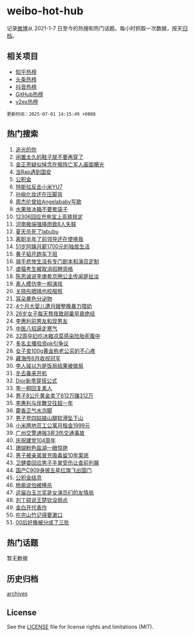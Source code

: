 # weibo-hot-hub

记录[微博](https://www.weibo.com)从 2021-1-7 日至今的热搜和热门话题。每小时抓取一次数据，按天[归档](archives)。

## 相关项目

- [知乎热榜](https://github.com/lonnyzhang423/zhihu-hot-hub)
- [头条热榜](https://github.com/lonnyzhang423/toutiao-hot-hub)
- [抖音热榜](https://github.com/lonnyzhang423/douyin-hot-hub)
- [GitHub热榜](https://github.com/lonnyzhang423/github-hot-hub)
- [v2ex热榜](https://github.com/lonnyzhang423/v2ex-hot-hub)


`更新时间：2025-07-01 14:15:49 +0800`

## 热门搜索

1. [追光的你](https://m.weibo.cn/search?containerid=100103type%3D1%26t%3D10%26q%3D%23%E8%BF%BD%E5%85%89%E7%9A%84%E4%BD%A0%23&stream_entry_id=51&isnewpage=1&extparam=seat%3D1%26filter_type%3Drealtimehot%26stream_entry_id%3D51%26c_type%3D51%26dgr%3D0%26q%3D%2523%25E8%25BF%25BD%25E5%2585%2589%25E7%259A%2584%25E4%25BD%25A0%2523%26cate%3D10103%26pos%3D0%26display_time%3D1751350547%26pre_seqid%3D175135054779403589633107)
1. [闲置太久的鞋子就不要再穿了](https://m.weibo.cn/search?containerid=100103type%3D1%26t%3D10%26q%3D%E9%97%B2%E7%BD%AE%E5%A4%AA%E4%B9%85%E7%9A%84%E9%9E%8B%E5%AD%90%E5%B0%B1%E4%B8%8D%E8%A6%81%E5%86%8D%E7%A9%BF%E4%BA%86&stream_entry_id=31&isnewpage=1&extparam=seat%3D1%26realpos%3D1%26stream_entry_id%3D31%26lcate%3D5001%26pos%3D0%26filter_type%3Drealtimehot%26q%3D%25E9%2597%25B2%25E7%25BD%25AE%25E5%25A4%25AA%25E4%25B9%2585%25E7%259A%2584%25E9%259E%258B%25E5%25AD%2590%25E5%25B0%25B1%25E4%25B8%258D%25E8%25A6%2581%25E5%2586%258D%25E7%25A9%25BF%25E4%25BA%2586%26c_type%3D31%26dgr%3D0%26band_rank%3D1%26cate%3D5001%26flag%3D1%26display_time%3D1751350547%26pre_seqid%3D175135054779403589633107)
1. [金正恩疑似悼念在俄阵亡军人画面曝光](https://m.weibo.cn/search?containerid=100103type%3D1%26t%3D10%26q%3D%23%E9%87%91%E6%AD%A3%E6%81%A9%E7%96%91%E4%BC%BC%E6%82%BC%E5%BF%B5%E5%9C%A8%E4%BF%84%E9%98%B5%E4%BA%A1%E5%86%9B%E4%BA%BA%E7%94%BB%E9%9D%A2%E6%9B%9D%E5%85%89%23&stream_entry_id=31&isnewpage=1&extparam=seat%3D1%26realpos%3D2%26stream_entry_id%3D31%26lcate%3D5001%26pos%3D1%26filter_type%3Drealtimehot%26q%3D%2523%25E9%2587%2591%25E6%25AD%25A3%25E6%2581%25A9%25E7%2596%2591%25E4%25BC%25BC%25E6%2582%25BC%25E5%25BF%25B5%25E5%259C%25A8%25E4%25BF%2584%25E9%2598%25B5%25E4%25BA%25A1%25E5%2586%259B%25E4%25BA%25BA%25E7%2594%25BB%25E9%259D%25A2%25E6%259B%259D%25E5%2585%2589%2523%26c_type%3D31%26dgr%3D0%26band_rank%3D2%26cate%3D5001%26flag%3D1%26display_time%3D1751350547%26pre_seqid%3D175135054779403589633107)
1. [当Rap遇到国安](https://m.weibo.cn/search?containerid=100103type%3D1%26t%3D10%26q%3D%23%E5%BD%93Rap%E9%81%87%E5%88%B0%E5%9B%BD%E5%AE%89%23&stream_entry_id=31&isnewpage=1&extparam=seat%3D1%26realpos%3D3%26stream_entry_id%3D31%26lcate%3D5001%26pos%3D2%26filter_type%3Drealtimehot%26q%3D%2523%25E5%25BD%2593Rap%25E9%2581%2587%25E5%2588%25B0%25E5%259B%25BD%25E5%25AE%2589%2523%26c_type%3D31%26dgr%3D0%26band_rank%3D3%26cate%3D5001%26flag%3D1%26display_time%3D1751350547%26pre_seqid%3D175135054779403589633107)
1. [公积金](https://m.weibo.cn/search?containerid=100103type%3D1%26t%3D10%26q%3D%E5%85%AC%E7%A7%AF%E9%87%91&stream_entry_id=31&isnewpage=1&extparam=seat%3D1%26realpos%3D4%26stream_entry_id%3D31%26lcate%3D5001%26pos%3D3%26filter_type%3Drealtimehot%26q%3D%25E5%2585%25AC%25E7%25A7%25AF%25E9%2587%2591%26c_type%3D31%26dgr%3D0%26band_rank%3D4%26cate%3D5001%26flag%3D2%26display_time%3D1751350547%26pre_seqid%3D175135054779403589633107)
1. [特斯拉反击小米YU7](https://m.weibo.cn/search?containerid=100103type%3D1%26t%3D10%26q%3D%23%E7%89%B9%E6%96%AF%E6%8B%89%E5%8F%8D%E5%87%BB%E5%B0%8F%E7%B1%B3YU7%23&stream_entry_id=31&isnewpage=1&extparam=seat%3D1%26realpos%3D5%26stream_entry_id%3D31%26lcate%3D5001%26pos%3D4%26filter_type%3Drealtimehot%26q%3D%2523%25E7%2589%25B9%25E6%2596%25AF%25E6%258B%2589%25E5%258F%258D%25E5%2587%25BB%25E5%25B0%258F%25E7%25B1%25B3YU7%2523%26c_type%3D31%26dgr%3D0%26band_rank%3D5%26cate%3D5001%26flag%3D1%26display_time%3D1751350547%26pre_seqid%3D175135054779403589633107)
1. [孙俪化妆还在压脚背](https://m.weibo.cn/search?containerid=100103type%3D1%26t%3D10%26q%3D%23%E5%AD%99%E4%BF%AA%E5%8C%96%E5%A6%86%E8%BF%98%E5%9C%A8%E5%8E%8B%E8%84%9A%E8%83%8C%23&stream_entry_id=31&isnewpage=1&extparam=seat%3D1%26realpos%3D6%26stream_entry_id%3D31%26lcate%3D5001%26pos%3D5%26filter_type%3Drealtimehot%26q%3D%2523%25E5%25AD%2599%25E4%25BF%25AA%25E5%258C%2596%25E5%25A6%2586%25E8%25BF%2598%25E5%259C%25A8%25E5%258E%258B%25E8%2584%259A%25E8%2583%258C%2523%26c_type%3D31%26dgr%3D0%26band_rank%3D6%26cate%3D5001%26flag%3D1%26display_time%3D1751350547%26pre_seqid%3D175135054779403589633107)
1. [周杰伦曾给Angelababy写歌](https://m.weibo.cn/search?containerid=100103type%3D1%26t%3D10%26q%3D%23%E5%91%A8%E6%9D%B0%E4%BC%A6%E6%9B%BE%E7%BB%99Angelababy%E5%86%99%E6%AD%8C%23&stream_entry_id=31&isnewpage=1&extparam=seat%3D1%26realpos%3D7%26stream_entry_id%3D31%26lcate%3D5001%26pos%3D6%26filter_type%3Drealtimehot%26q%3D%2523%25E5%2591%25A8%25E6%259D%25B0%25E4%25BC%25A6%25E6%259B%25BE%25E7%25BB%2599Angelababy%25E5%2586%2599%25E6%25AD%258C%2523%26c_type%3D31%26dgr%3D0%26band_rank%3D7%26cate%3D5001%26flag%3D1%26display_time%3D1751350547%26pre_seqid%3D175135054779403589633107)
1. [水果放冰箱不要套袋子](https://m.weibo.cn/search?containerid=100103type%3D1%26t%3D10%26q%3D%E6%B0%B4%E6%9E%9C%E6%94%BE%E5%86%B0%E7%AE%B1%E4%B8%8D%E8%A6%81%E5%A5%97%E8%A2%8B%E5%AD%90&stream_entry_id=31&isnewpage=1&extparam=seat%3D1%26realpos%3D8%26stream_entry_id%3D31%26lcate%3D5001%26pos%3D7%26filter_type%3Drealtimehot%26q%3D%25E6%25B0%25B4%25E6%259E%259C%25E6%2594%25BE%25E5%2586%25B0%25E7%25AE%25B1%25E4%25B8%258D%25E8%25A6%2581%25E5%25A5%2597%25E8%25A2%258B%25E5%25AD%2590%26c_type%3D31%26dgr%3D0%26band_rank%3D8%26cate%3D5001%26flag%3D0%26display_time%3D1751350547%26pre_seqid%3D175135054779403589633107)
1. [12306回应充电宝上高铁规定](https://m.weibo.cn/search?containerid=100103type%3D1%26t%3D10%26q%3D%2312306%E5%9B%9E%E5%BA%94%E5%85%85%E7%94%B5%E5%AE%9D%E4%B8%8A%E9%AB%98%E9%93%81%E8%A7%84%E5%AE%9A%23&stream_entry_id=31&isnewpage=1&extparam=seat%3D1%26realpos%3D9%26stream_entry_id%3D31%26lcate%3D5001%26pos%3D8%26filter_type%3Drealtimehot%26q%3D%252312306%25E5%259B%259E%25E5%25BA%2594%25E5%2585%2585%25E7%2594%25B5%25E5%25AE%259D%25E4%25B8%258A%25E9%25AB%2598%25E9%2593%2581%25E8%25A7%2584%25E5%25AE%259A%2523%26c_type%3D31%26dgr%3D0%26band_rank%3D9%26cate%3D5001%26flag%3D0%26display_time%3D1751350547%26pre_seqid%3D175135054779403589633107)
1. [河南极端强降雨致8人失联](https://m.weibo.cn/search?containerid=100103type%3D1%26t%3D10%26q%3D%23%E6%B2%B3%E5%8D%97%E6%9E%81%E7%AB%AF%E5%BC%BA%E9%99%8D%E9%9B%A8%E8%87%B48%E4%BA%BA%E5%A4%B1%E8%81%94%23&stream_entry_id=31&isnewpage=1&extparam=seat%3D1%26realpos%3D10%26stream_entry_id%3D31%26lcate%3D5001%26pos%3D9%26filter_type%3Drealtimehot%26q%3D%2523%25E6%25B2%25B3%25E5%258D%2597%25E6%259E%2581%25E7%25AB%25AF%25E5%25BC%25BA%25E9%2599%258D%25E9%259B%25A8%25E8%2587%25B48%25E4%25BA%25BA%25E5%25A4%25B1%25E8%2581%2594%2523%26c_type%3D31%26dgr%3D0%26band_rank%3D10%26cate%3D5001%26flag%3D1%26display_time%3D1751350547%26pre_seqid%3D175135054779403589633107)
1. [夏天杀死了labubu](https://m.weibo.cn/search?containerid=100103type%3D1%26t%3D10%26q%3D%E5%A4%8F%E5%A4%A9%E6%9D%80%E6%AD%BB%E4%BA%86labubu&stream_entry_id=31&isnewpage=1&extparam=seat%3D1%26realpos%3D11%26stream_entry_id%3D31%26lcate%3D5001%26pos%3D10%26filter_type%3Drealtimehot%26q%3D%25E5%25A4%258F%25E5%25A4%25A9%25E6%259D%2580%25E6%25AD%25BB%25E4%25BA%2586labubu%26c_type%3D31%26dgr%3D0%26band_rank%3D11%26cate%3D5001%26flag%3D2%26display_time%3D1751350547%26pre_seqid%3D175135054779403589633107)
1. [离职半年了前领导还在使唤我](https://m.weibo.cn/search?containerid=100103type%3D1%26t%3D10%26q%3D%E7%A6%BB%E8%81%8C%E5%8D%8A%E5%B9%B4%E4%BA%86%E5%89%8D%E9%A2%86%E5%AF%BC%E8%BF%98%E5%9C%A8%E4%BD%BF%E5%94%A4%E6%88%91&stream_entry_id=31&isnewpage=1&extparam=seat%3D1%26realpos%3D12%26stream_entry_id%3D31%26lcate%3D5001%26pos%3D11%26filter_type%3Drealtimehot%26q%3D%25E7%25A6%25BB%25E8%2581%258C%25E5%258D%258A%25E5%25B9%25B4%25E4%25BA%2586%25E5%2589%258D%25E9%25A2%2586%25E5%25AF%25BC%25E8%25BF%2598%25E5%259C%25A8%25E4%25BD%25BF%25E5%2594%25A4%25E6%2588%2591%26c_type%3D31%26dgr%3D0%26band_rank%3D12%26cate%3D5001%26flag%3D2%26display_time%3D1751350547%26pre_seqid%3D175135054779403589633107)
1. [51岁阿姨月薪1700元的独居生活](https://m.weibo.cn/search?containerid=100103type%3D1%26t%3D10%26q%3D51%E5%B2%81%E9%98%BF%E5%A7%A8%E6%9C%88%E8%96%AA1700%E5%85%83%E7%9A%84%E7%8B%AC%E5%B1%85%E7%94%9F%E6%B4%BB&stream_entry_id=31&isnewpage=1&extparam=seat%3D1%26realpos%3D13%26stream_entry_id%3D31%26lcate%3D5001%26pos%3D12%26filter_type%3Drealtimehot%26q%3D51%25E5%25B2%2581%25E9%2598%25BF%25E5%25A7%25A8%25E6%259C%2588%25E8%2596%25AA1700%25E5%2585%2583%25E7%259A%2584%25E7%258B%25AC%25E5%25B1%2585%25E7%2594%259F%25E6%25B4%25BB%26c_type%3D31%26dgr%3D0%26band_rank%3D13%26cate%3D5001%26flag%3D1%26display_time%3D1751350547%26pre_seqid%3D175135054779403589633107)
1. [黄子韬开跑车下班](https://m.weibo.cn/search?containerid=100103type%3D1%26t%3D10%26q%3D%E9%BB%84%E5%AD%90%E9%9F%AC%E5%BC%80%E8%B7%91%E8%BD%A6%E4%B8%8B%E7%8F%AD&stream_entry_id=31&isnewpage=1&extparam=seat%3D1%26realpos%3D14%26stream_entry_id%3D31%26lcate%3D5001%26pos%3D13%26filter_type%3Drealtimehot%26q%3D%25E9%25BB%2584%25E5%25AD%2590%25E9%259F%25AC%25E5%25BC%2580%25E8%25B7%2591%25E8%25BD%25A6%25E4%25B8%258B%25E7%258F%25AD%26c_type%3D31%26dgr%3D0%26band_rank%3D14%26cate%3D5001%26flag%3D1%26display_time%3D1751350547%26pre_seqid%3D175135054779403589633107)
1. [骑手悲惨生活有专门剧本和演员定制](https://m.weibo.cn/search?containerid=100103type%3D1%26t%3D10%26q%3D%23%E9%AA%91%E6%89%8B%E6%82%B2%E6%83%A8%E7%94%9F%E6%B4%BB%E6%9C%89%E4%B8%93%E9%97%A8%E5%89%A7%E6%9C%AC%E5%92%8C%E6%BC%94%E5%91%98%E5%AE%9A%E5%88%B6%23&stream_entry_id=31&isnewpage=1&extparam=seat%3D1%26realpos%3D15%26stream_entry_id%3D31%26lcate%3D5001%26pos%3D14%26filter_type%3Drealtimehot%26q%3D%2523%25E9%25AA%2591%25E6%2589%258B%25E6%2582%25B2%25E6%2583%25A8%25E7%2594%259F%25E6%25B4%25BB%25E6%259C%2589%25E4%25B8%2593%25E9%2597%25A8%25E5%2589%25A7%25E6%259C%25AC%25E5%2592%258C%25E6%25BC%2594%25E5%2591%2598%25E5%25AE%259A%25E5%2588%25B6%2523%26c_type%3D31%26dgr%3D0%26band_rank%3D15%26cate%3D5001%26flag%3D1%26display_time%3D1751350547%26pre_seqid%3D175135054779403589633107)
1. [虐猫考生被取消招聘资格](https://m.weibo.cn/search?containerid=100103type%3D1%26t%3D10%26q%3D%23%E8%99%90%E7%8C%AB%E8%80%83%E7%94%9F%E8%A2%AB%E5%8F%96%E6%B6%88%E6%8B%9B%E8%81%98%E8%B5%84%E6%A0%BC%23&stream_entry_id=31&isnewpage=1&extparam=seat%3D1%26realpos%3D16%26stream_entry_id%3D31%26lcate%3D5001%26pos%3D15%26filter_type%3Drealtimehot%26q%3D%2523%25E8%2599%2590%25E7%258C%25AB%25E8%2580%2583%25E7%2594%259F%25E8%25A2%25AB%25E5%258F%2596%25E6%25B6%2588%25E6%258B%259B%25E8%2581%2598%25E8%25B5%2584%25E6%25A0%25BC%2523%26c_type%3D31%26dgr%3D0%26band_rank%3D16%26cate%3D5001%26flag%3D1%26display_time%3D1751350547%26pre_seqid%3D175135054779403589633107)
1. [陈思诚说李庚希京圈公主传闻是扯淡](https://m.weibo.cn/search?containerid=100103type%3D1%26t%3D10%26q%3D%23%E9%99%88%E6%80%9D%E8%AF%9A%E8%AF%B4%E6%9D%8E%E5%BA%9A%E5%B8%8C%E4%BA%AC%E5%9C%88%E5%85%AC%E4%B8%BB%E4%BC%A0%E9%97%BB%E6%98%AF%E6%89%AF%E6%B7%A1%23&stream_entry_id=31&isnewpage=1&extparam=seat%3D1%26realpos%3D17%26stream_entry_id%3D31%26lcate%3D5001%26pos%3D16%26filter_type%3Drealtimehot%26q%3D%2523%25E9%2599%2588%25E6%2580%259D%25E8%25AF%259A%25E8%25AF%25B4%25E6%259D%258E%25E5%25BA%259A%25E5%25B8%258C%25E4%25BA%25AC%25E5%259C%2588%25E5%2585%25AC%25E4%25B8%25BB%25E4%25BC%25A0%25E9%2597%25BB%25E6%2598%25AF%25E6%2589%25AF%25E6%25B7%25A1%2523%26c_type%3D31%26dgr%3D0%26band_rank%3D17%26cate%3D5001%26flag%3D0%26display_time%3D1751350547%26pre_seqid%3D175135054779403589633107)
1. [素人模仿李一桐演戏](https://m.weibo.cn/search?containerid=100103type%3D1%26t%3D10%26q%3D%E7%B4%A0%E4%BA%BA%E6%A8%A1%E4%BB%BF%E6%9D%8E%E4%B8%80%E6%A1%90%E6%BC%94%E6%88%8F&stream_entry_id=31&isnewpage=1&extparam=seat%3D1%26realpos%3D18%26stream_entry_id%3D31%26lcate%3D5001%26pos%3D17%26filter_type%3Drealtimehot%26q%3D%25E7%25B4%25A0%25E4%25BA%25BA%25E6%25A8%25A1%25E4%25BB%25BF%25E6%259D%258E%25E4%25B8%2580%25E6%25A1%2590%25E6%25BC%2594%25E6%2588%258F%26c_type%3D31%26dgr%3D0%26band_rank%3D18%26cate%3D5001%26flag%3D0%26display_time%3D1751350547%26pre_seqid%3D175135054779403589633107)
1. [关晓彤晒晴也校服照](https://m.weibo.cn/search?containerid=100103type%3D1%26t%3D10%26q%3D%23%E5%85%B3%E6%99%93%E5%BD%A4%E6%99%92%E6%99%B4%E4%B9%9F%E6%A0%A1%E6%9C%8D%E7%85%A7%23&stream_entry_id=31&isnewpage=1&extparam=seat%3D1%26realpos%3D19%26stream_entry_id%3D31%26lcate%3D5001%26pos%3D18%26filter_type%3Drealtimehot%26q%3D%2523%25E5%2585%25B3%25E6%2599%2593%25E5%25BD%25A4%25E6%2599%2592%25E6%2599%25B4%25E4%25B9%259F%25E6%25A0%25A1%25E6%259C%258D%25E7%2585%25A7%2523%26c_type%3D31%26dgr%3D0%26band_rank%3D19%26cate%3D5001%26flag%3D1%26display_time%3D1751350547%26pre_seqid%3D175135054779403589633107)
1. [耳朵黄色分泌物](https://m.weibo.cn/search?containerid=100103type%3D1%26t%3D10%26q%3D%E8%80%B3%E6%9C%B5%E9%BB%84%E8%89%B2%E5%88%86%E6%B3%8C%E7%89%A9&stream_entry_id=31&isnewpage=1&extparam=seat%3D1%26realpos%3D20%26stream_entry_id%3D31%26lcate%3D5001%26pos%3D19%26filter_type%3Drealtimehot%26q%3D%25E8%2580%25B3%25E6%259C%25B5%25E9%25BB%2584%25E8%2589%25B2%25E5%2588%2586%25E6%25B3%258C%25E7%2589%25A9%26c_type%3D31%26dgr%3D0%26band_rank%3D20%26cate%3D5001%26flag%3D0%26display_time%3D1751350547%26pre_seqid%3D175135054779403589633107)
1. [4个月大婴儿遭月嫂整晚暴力喂奶](https://m.weibo.cn/search?containerid=100103type%3D1%26t%3D10%26q%3D%234%E4%B8%AA%E6%9C%88%E5%A4%A7%E5%A9%B4%E5%84%BF%E9%81%AD%E6%9C%88%E5%AB%82%E6%95%B4%E6%99%9A%E6%9A%B4%E5%8A%9B%E5%96%82%E5%A5%B6%23&stream_entry_id=31&isnewpage=1&extparam=seat%3D1%26realpos%3D21%26stream_entry_id%3D31%26lcate%3D5001%26pos%3D20%26filter_type%3Drealtimehot%26q%3D%25234%25E4%25B8%25AA%25E6%259C%2588%25E5%25A4%25A7%25E5%25A9%25B4%25E5%2584%25BF%25E9%2581%25AD%25E6%259C%2588%25E5%25AB%2582%25E6%2595%25B4%25E6%2599%259A%25E6%259A%25B4%25E5%258A%259B%25E5%2596%2582%25E5%25A5%25B6%2523%26c_type%3D31%26dgr%3D0%26band_rank%3D21%26cate%3D5001%26flag%3D1%26display_time%3D1751350547%26pre_seqid%3D175135054779403589633107)
1. [26岁女子每天熬夜致卵巢早衰绝经](https://m.weibo.cn/search?containerid=100103type%3D1%26t%3D10%26q%3D%2326%E5%B2%81%E5%A5%B3%E5%AD%90%E6%AF%8F%E5%A4%A9%E7%86%AC%E5%A4%9C%E8%87%B4%E5%8D%B5%E5%B7%A2%E6%97%A9%E8%A1%B0%E7%BB%9D%E7%BB%8F%23&stream_entry_id=31&isnewpage=1&extparam=seat%3D1%26realpos%3D22%26stream_entry_id%3D31%26lcate%3D5001%26pos%3D21%26filter_type%3Drealtimehot%26q%3D%252326%25E5%25B2%2581%25E5%25A5%25B3%25E5%25AD%2590%25E6%25AF%258F%25E5%25A4%25A9%25E7%2586%25AC%25E5%25A4%259C%25E8%2587%25B4%25E5%258D%25B5%25E5%25B7%25A2%25E6%2597%25A9%25E8%25A1%25B0%25E7%25BB%259D%25E7%25BB%258F%2523%26c_type%3D31%26dgr%3D0%26band_rank%3D22%26cate%3D5001%26flag%3D1%26display_time%3D1751350547%26pre_seqid%3D175135054779403589633107)
1. [李惠利前男友和现男友](https://m.weibo.cn/search?containerid=100103type%3D1%26t%3D10%26q%3D%23%E6%9D%8E%E6%83%A0%E5%88%A9%E5%89%8D%E7%94%B7%E5%8F%8B%E5%92%8C%E7%8E%B0%E7%94%B7%E5%8F%8B%23&stream_entry_id=31&isnewpage=1&extparam=seat%3D1%26realpos%3D23%26stream_entry_id%3D31%26lcate%3D5001%26pos%3D22%26filter_type%3Drealtimehot%26q%3D%2523%25E6%259D%258E%25E6%2583%25A0%25E5%2588%25A9%25E5%2589%258D%25E7%2594%25B7%25E5%258F%258B%25E5%2592%258C%25E7%258E%25B0%25E7%2594%25B7%25E5%258F%258B%2523%26c_type%3D31%26dgr%3D0%26band_rank%3D23%26cate%3D5001%26flag%3D0%26display_time%3D1751350547%26pre_seqid%3D175135054779403589633107)
1. [中医八招逼走寒气](https://m.weibo.cn/search?containerid=100103type%3D1%26t%3D10%26q%3D%E4%B8%AD%E5%8C%BB%E5%85%AB%E6%8B%9B%E9%80%BC%E8%B5%B0%E5%AF%92%E6%B0%94&stream_entry_id=31&isnewpage=1&extparam=seat%3D1%26realpos%3D24%26stream_entry_id%3D31%26lcate%3D5001%26pos%3D23%26filter_type%3Drealtimehot%26q%3D%25E4%25B8%25AD%25E5%258C%25BB%25E5%2585%25AB%25E6%258B%259B%25E9%2580%25BC%25E8%25B5%25B0%25E5%25AF%2592%25E6%25B0%2594%26c_type%3D31%26dgr%3D0%26band_rank%3D24%26cate%3D5001%26flag%3D1%26display_time%3D1751350547%26pre_seqid%3D175135054779403589633107)
1. [32周孕妇吃冰箱凉菜感染险胎死腹中](https://m.weibo.cn/search?containerid=100103type%3D1%26t%3D10%26q%3D%2332%E5%91%A8%E5%AD%95%E5%A6%87%E5%90%83%E5%86%B0%E7%AE%B1%E5%87%89%E8%8F%9C%E6%84%9F%E6%9F%93%E9%99%A9%E8%83%8E%E6%AD%BB%E8%85%B9%E4%B8%AD%23&stream_entry_id=31&isnewpage=1&extparam=seat%3D1%26realpos%3D25%26stream_entry_id%3D31%26lcate%3D5001%26pos%3D24%26filter_type%3Drealtimehot%26q%3D%252332%25E5%2591%25A8%25E5%25AD%2595%25E5%25A6%2587%25E5%2590%2583%25E5%2586%25B0%25E7%25AE%25B1%25E5%2587%2589%25E8%258F%259C%25E6%2584%259F%25E6%259F%2593%25E9%2599%25A9%25E8%2583%258E%25E6%25AD%25BB%25E8%2585%25B9%25E4%25B8%25AD%2523%26c_type%3D31%26dgr%3D0%26band_rank%3D25%26cate%3D5001%26flag%3D1%26display_time%3D1751350547%26pre_seqid%3D175135054779403589633107)
1. [多名主播验资pk引争议](https://m.weibo.cn/search?containerid=100103type%3D1%26t%3D10%26q%3D%23%E5%A4%9A%E5%90%8D%E4%B8%BB%E6%92%AD%E9%AA%8C%E8%B5%84pk%E5%BC%95%E4%BA%89%E8%AE%AE%23&stream_entry_id=31&isnewpage=1&extparam=seat%3D1%26realpos%3D26%26stream_entry_id%3D31%26lcate%3D5001%26pos%3D25%26filter_type%3Drealtimehot%26q%3D%2523%25E5%25A4%259A%25E5%2590%258D%25E4%25B8%25BB%25E6%2592%25AD%25E9%25AA%258C%25E8%25B5%2584pk%25E5%25BC%2595%25E4%25BA%2589%25E8%25AE%25AE%2523%26c_type%3D31%26dgr%3D0%26band_rank%3D26%26cate%3D5001%26flag%3D1%26display_time%3D1751350547%26pre_seqid%3D175135054779403589633107)
1. [女子卖100g黄金称老公买的不心疼](https://m.weibo.cn/search?containerid=100103type%3D1%26t%3D10%26q%3D%23%E5%A5%B3%E5%AD%90%E5%8D%96100g%E9%BB%84%E9%87%91%E7%A7%B0%E8%80%81%E5%85%AC%E4%B9%B0%E7%9A%84%E4%B8%8D%E5%BF%83%E7%96%BC%23&stream_entry_id=31&isnewpage=1&extparam=seat%3D1%26realpos%3D27%26stream_entry_id%3D31%26lcate%3D5001%26pos%3D26%26filter_type%3Drealtimehot%26q%3D%2523%25E5%25A5%25B3%25E5%25AD%2590%25E5%258D%2596100g%25E9%25BB%2584%25E9%2587%2591%25E7%25A7%25B0%25E8%2580%2581%25E5%2585%25AC%25E4%25B9%25B0%25E7%259A%2584%25E4%25B8%258D%25E5%25BF%2583%25E7%2596%25BC%2523%26c_type%3D31%26dgr%3D0%26band_rank%3D27%26cate%3D5001%26flag%3D0%26display_time%3D1751350547%26pre_seqid%3D175135054779403589633107)
1. [藏海传6月收视冠军](https://m.weibo.cn/search?containerid=100103type%3D1%26t%3D10%26q%3D%23%E8%97%8F%E6%B5%B7%E4%BC%A06%E6%9C%88%E6%94%B6%E8%A7%86%E5%86%A0%E5%86%9B%23&stream_entry_id=31&isnewpage=1&extparam=seat%3D1%26realpos%3D28%26stream_entry_id%3D31%26lcate%3D5001%26pos%3D27%26filter_type%3Drealtimehot%26q%3D%2523%25E8%2597%258F%25E6%25B5%25B7%25E4%25BC%25A06%25E6%259C%2588%25E6%2594%25B6%25E8%25A7%2586%25E5%2586%25A0%25E5%2586%259B%2523%26c_type%3D31%26dgr%3D0%26band_rank%3D28%26cate%3D5001%26flag%3D1%26display_time%3D1751350547%26pre_seqid%3D175135054779403589633107)
1. [李人骏以为是饭局结果被做局](https://m.weibo.cn/search?containerid=100103type%3D1%26t%3D10%26q%3D%E6%9D%8E%E4%BA%BA%E9%AA%8F%E4%BB%A5%E4%B8%BA%E6%98%AF%E9%A5%AD%E5%B1%80%E7%BB%93%E6%9E%9C%E8%A2%AB%E5%81%9A%E5%B1%80&stream_entry_id=31&isnewpage=1&extparam=seat%3D1%26realpos%3D29%26stream_entry_id%3D31%26lcate%3D5001%26pos%3D28%26filter_type%3Drealtimehot%26q%3D%25E6%259D%258E%25E4%25BA%25BA%25E9%25AA%258F%25E4%25BB%25A5%25E4%25B8%25BA%25E6%2598%25AF%25E9%25A5%25AD%25E5%25B1%2580%25E7%25BB%2593%25E6%259E%259C%25E8%25A2%25AB%25E5%2581%259A%25E5%25B1%2580%26c_type%3D31%26dgr%3D0%26band_rank%3D29%26cate%3D5001%26flag%3D1%26display_time%3D1751350547%26pre_seqid%3D175135054779403589633107)
1. [冬去春来开机](https://m.weibo.cn/search?containerid=100103type%3D1%26t%3D10%26q%3D%E5%86%AC%E5%8E%BB%E6%98%A5%E6%9D%A5%E5%BC%80%E6%9C%BA&stream_entry_id=31&isnewpage=1&extparam=seat%3D1%26realpos%3D30%26stream_entry_id%3D31%26lcate%3D5001%26pos%3D29%26filter_type%3Drealtimehot%26q%3D%25E5%2586%25AC%25E5%258E%25BB%25E6%2598%25A5%25E6%259D%25A5%25E5%25BC%2580%25E6%259C%25BA%26c_type%3D31%26dgr%3D0%26band_rank%3D30%26cate%3D5001%26flag%3D1%26display_time%3D1751350547%26pre_seqid%3D175135054779403589633107)
1. [Dior新季穿搭公式](https://m.weibo.cn/search?containerid=100103type%3D1%26t%3D10%26q%3D%23Dior%E6%96%B0%E5%AD%A3%E7%A9%BF%E6%90%AD%E5%85%AC%E5%BC%8F%23&stream_entry_id=31&isnewpage=1&extparam=seat%3D1%26realpos%3D31%26stream_entry_id%3D31%26lcate%3D5001%26pos%3D30%26filter_type%3Drealtimehot%26q%3D%2523Dior%25E6%2596%25B0%25E5%25AD%25A3%25E7%25A9%25BF%25E6%2590%25AD%25E5%2585%25AC%25E5%25BC%258F%2523%26c_type%3D31%26dgr%3D0%26band_rank%3D31%26cate%3D5001%26flag%3D1%26display_time%3D1751350547%26pre_seqid%3D175135054779403589633107)
1. [李一桐回复素人](https://m.weibo.cn/search?containerid=100103type%3D1%26t%3D10%26q%3D%23%E6%9D%8E%E4%B8%80%E6%A1%90%E5%9B%9E%E5%A4%8D%E7%B4%A0%E4%BA%BA%23&stream_entry_id=31&isnewpage=1&extparam=seat%3D1%26realpos%3D32%26stream_entry_id%3D31%26lcate%3D5001%26pos%3D31%26filter_type%3Drealtimehot%26q%3D%2523%25E6%259D%258E%25E4%25B8%2580%25E6%25A1%2590%25E5%259B%259E%25E5%25A4%258D%25E7%25B4%25A0%25E4%25BA%25BA%2523%26c_type%3D31%26dgr%3D0%26band_rank%3D32%26cate%3D5001%26flag%3D1%26display_time%3D1751350547%26pre_seqid%3D175135054779403589633107)
1. [男子8公斤黄金卖了612万赚312万](https://m.weibo.cn/search?containerid=100103type%3D1%26t%3D10%26q%3D%23%E7%94%B7%E5%AD%908%E5%85%AC%E6%96%A4%E9%BB%84%E9%87%91%E5%8D%96%E4%BA%86612%E4%B8%87%E8%B5%9A312%E4%B8%87%23&stream_entry_id=31&isnewpage=1&extparam=seat%3D1%26realpos%3D33%26stream_entry_id%3D31%26lcate%3D5001%26pos%3D32%26filter_type%3Drealtimehot%26q%3D%2523%25E7%2594%25B7%25E5%25AD%25908%25E5%2585%25AC%25E6%2596%25A4%25E9%25BB%2584%25E9%2587%2591%25E5%258D%2596%25E4%25BA%2586612%25E4%25B8%2587%25E8%25B5%259A312%25E4%25B8%2587%2523%26c_type%3D31%26dgr%3D0%26band_rank%3D33%26cate%3D5001%26flag%3D0%26display_time%3D1751350547%26pre_seqid%3D175135054779403589633107)
1. [李惠利与伴舞交往超一年](https://m.weibo.cn/search?containerid=100103type%3D1%26t%3D10%26q%3D%23%E6%9D%8E%E6%83%A0%E5%88%A9%E4%B8%8E%E4%BC%B4%E8%88%9E%E4%BA%A4%E5%BE%80%E8%B6%85%E4%B8%80%E5%B9%B4%23&stream_entry_id=31&isnewpage=1&extparam=seat%3D1%26realpos%3D34%26stream_entry_id%3D31%26lcate%3D5001%26pos%3D33%26filter_type%3Drealtimehot%26q%3D%2523%25E6%259D%258E%25E6%2583%25A0%25E5%2588%25A9%25E4%25B8%258E%25E4%25BC%25B4%25E8%2588%259E%25E4%25BA%25A4%25E5%25BE%2580%25E8%25B6%2585%25E4%25B8%2580%25E5%25B9%25B4%2523%26c_type%3D31%26dgr%3D0%26band_rank%3D34%26cate%3D5001%26flag%3D0%26display_time%3D1751350547%26pre_seqid%3D175135054779403589633107)
1. [藿香正气水泡脚](https://m.weibo.cn/search?containerid=100103type%3D1%26t%3D10%26q%3D%E8%97%BF%E9%A6%99%E6%AD%A3%E6%B0%94%E6%B0%B4%E6%B3%A1%E8%84%9A&stream_entry_id=31&isnewpage=1&extparam=seat%3D1%26realpos%3D35%26stream_entry_id%3D31%26lcate%3D5001%26pos%3D34%26filter_type%3Drealtimehot%26q%3D%25E8%2597%25BF%25E9%25A6%2599%25E6%25AD%25A3%25E6%25B0%2594%25E6%25B0%25B4%25E6%25B3%25A1%25E8%2584%259A%26c_type%3D31%26dgr%3D0%26band_rank%3D35%26cate%3D5001%26flag%3D1%26display_time%3D1751350547%26pre_seqid%3D175135054779403589633107)
1. [男子登四姑娘山腿软滑坠下山](https://m.weibo.cn/search?containerid=100103type%3D1%26t%3D10%26q%3D%23%E7%94%B7%E5%AD%90%E7%99%BB%E5%9B%9B%E5%A7%91%E5%A8%98%E5%B1%B1%E8%85%BF%E8%BD%AF%E6%BB%91%E5%9D%A0%E4%B8%8B%E5%B1%B1%23&stream_entry_id=31&isnewpage=1&extparam=seat%3D1%26realpos%3D36%26stream_entry_id%3D31%26lcate%3D5001%26pos%3D35%26filter_type%3Drealtimehot%26q%3D%2523%25E7%2594%25B7%25E5%25AD%2590%25E7%2599%25BB%25E5%259B%259B%25E5%25A7%2591%25E5%25A8%2598%25E5%25B1%25B1%25E8%2585%25BF%25E8%25BD%25AF%25E6%25BB%2591%25E5%259D%25A0%25E4%25B8%258B%25E5%25B1%25B1%2523%26c_type%3D31%26dgr%3D0%26band_rank%3D36%26cate%3D5001%26flag%3D1%26display_time%3D1751350547%26pre_seqid%3D175135054779403589633107)
1. [小米两地员工公寓月租金1999元](https://m.weibo.cn/search?containerid=100103type%3D1%26t%3D10%26q%3D%23%E5%B0%8F%E7%B1%B3%E4%B8%A4%E5%9C%B0%E5%91%98%E5%B7%A5%E5%85%AC%E5%AF%93%E6%9C%88%E7%A7%9F%E9%87%911999%E5%85%83%23&stream_entry_id=31&isnewpage=1&extparam=seat%3D1%26realpos%3D37%26stream_entry_id%3D31%26lcate%3D5001%26pos%3D36%26filter_type%3Drealtimehot%26q%3D%2523%25E5%25B0%258F%25E7%25B1%25B3%25E4%25B8%25A4%25E5%259C%25B0%25E5%2591%2598%25E5%25B7%25A5%25E5%2585%25AC%25E5%25AF%2593%25E6%259C%2588%25E7%25A7%259F%25E9%2587%25911999%25E5%2585%2583%2523%26c_type%3D31%26dgr%3D0%26band_rank%3D37%26cate%3D5001%26flag%3D1%26display_time%3D1751350547%26pre_seqid%3D175135054779403589633107)
1. [广州交警通报3死3伤交通事故](https://m.weibo.cn/search?containerid=100103type%3D1%26t%3D10%26q%3D%23%E5%B9%BF%E5%B7%9E%E4%BA%A4%E8%AD%A6%E9%80%9A%E6%8A%A53%E6%AD%BB3%E4%BC%A4%E4%BA%A4%E9%80%9A%E4%BA%8B%E6%95%85%23&stream_entry_id=31&isnewpage=1&extparam=seat%3D1%26realpos%3D38%26stream_entry_id%3D31%26lcate%3D5001%26pos%3D37%26filter_type%3Drealtimehot%26q%3D%2523%25E5%25B9%25BF%25E5%25B7%259E%25E4%25BA%25A4%25E8%25AD%25A6%25E9%2580%259A%25E6%258A%25A53%25E6%25AD%25BB3%25E4%25BC%25A4%25E4%25BA%25A4%25E9%2580%259A%25E4%25BA%258B%25E6%2595%2585%2523%26c_type%3D31%26dgr%3D0%26band_rank%3D38%26cate%3D5001%26flag%3D1%26display_time%3D1751350547%26pre_seqid%3D175135054779403589633107)
1. [庆祝建党104周年](https://m.weibo.cn/search?containerid=100103type%3D1%26t%3D10%26q%3D%23%E5%BA%86%E7%A5%9D%E5%BB%BA%E5%85%9A104%E5%91%A8%E5%B9%B4%23&stream_entry_id=31&isnewpage=1&extparam=seat%3D1%26realpos%3D39%26stream_entry_id%3D31%26lcate%3D5001%26pos%3D38%26filter_type%3Drealtimehot%26q%3D%2523%25E5%25BA%2586%25E7%25A5%259D%25E5%25BB%25BA%25E5%2585%259A104%25E5%2591%25A8%25E5%25B9%25B4%2523%26c_type%3D31%26dgr%3D0%26band_rank%3D39%26cate%3D5001%26flag%3D1%26display_time%3D1751350547%26pre_seqid%3D175135054779403589633107)
1. [珊瑚粉色盐湖一眼惊艳](https://m.weibo.cn/search?containerid=100103type%3D1%26t%3D10%26q%3D%23%E7%8F%8A%E7%91%9A%E7%B2%89%E8%89%B2%E7%9B%90%E6%B9%96%E4%B8%80%E7%9C%BC%E6%83%8A%E8%89%B3%23&stream_entry_id=31&isnewpage=1&extparam=seat%3D1%26realpos%3D40%26stream_entry_id%3D31%26lcate%3D5001%26pos%3D39%26filter_type%3Drealtimehot%26q%3D%2523%25E7%258F%258A%25E7%2591%259A%25E7%25B2%2589%25E8%2589%25B2%25E7%259B%2590%25E6%25B9%2596%25E4%25B8%2580%25E7%259C%25BC%25E6%2583%258A%25E8%2589%25B3%2523%26c_type%3D31%26dgr%3D0%26band_rank%3D40%26cate%3D5001%26flag%3D1%26display_time%3D1751350547%26pre_seqid%3D175135054779403589633107)
1. [男子被亲弟冒充吸毒留10年案底](https://m.weibo.cn/search?containerid=100103type%3D1%26t%3D10%26q%3D%23%E7%94%B7%E5%AD%90%E8%A2%AB%E4%BA%B2%E5%BC%9F%E5%86%92%E5%85%85%E5%90%B8%E6%AF%92%E7%95%9910%E5%B9%B4%E6%A1%88%E5%BA%95%23&stream_entry_id=31&isnewpage=1&extparam=seat%3D1%26realpos%3D41%26stream_entry_id%3D31%26lcate%3D5001%26pos%3D40%26filter_type%3Drealtimehot%26q%3D%2523%25E7%2594%25B7%25E5%25AD%2590%25E8%25A2%25AB%25E4%25BA%25B2%25E5%25BC%259F%25E5%2586%2592%25E5%2585%2585%25E5%2590%25B8%25E6%25AF%2592%25E7%2595%259910%25E5%25B9%25B4%25E6%25A1%2588%25E5%25BA%2595%2523%26c_type%3D31%26dgr%3D0%26band_rank%3D41%26cate%3D5001%26flag%3D1%26display_time%3D1751350547%26pre_seqid%3D175135054779403589633107)
1. [卫健委回应男子手掌受伤让查前列腺](https://m.weibo.cn/search?containerid=100103type%3D1%26t%3D10%26q%3D%23%E5%8D%AB%E5%81%A5%E5%A7%94%E5%9B%9E%E5%BA%94%E7%94%B7%E5%AD%90%E6%89%8B%E6%8E%8C%E5%8F%97%E4%BC%A4%E8%AE%A9%E6%9F%A5%E5%89%8D%E5%88%97%E8%85%BA%23&stream_entry_id=31&isnewpage=1&extparam=seat%3D1%26realpos%3D42%26stream_entry_id%3D31%26lcate%3D5001%26pos%3D41%26filter_type%3Drealtimehot%26q%3D%2523%25E5%258D%25AB%25E5%2581%25A5%25E5%25A7%2594%25E5%259B%259E%25E5%25BA%2594%25E7%2594%25B7%25E5%25AD%2590%25E6%2589%258B%25E6%258E%258C%25E5%258F%2597%25E4%25BC%25A4%25E8%25AE%25A9%25E6%259F%25A5%25E5%2589%258D%25E5%2588%2597%25E8%2585%25BA%2523%26c_type%3D31%26dgr%3D0%26band_rank%3D42%26cate%3D5001%26flag%3D0%26display_time%3D1751350547%26pre_seqid%3D175135054779403589633107)
1. [国产C909身披五星红旗飞出国门](https://m.weibo.cn/search?containerid=100103type%3D1%26t%3D10%26q%3D%23%E5%9B%BD%E4%BA%A7C909%E8%BA%AB%E6%8A%AB%E4%BA%94%E6%98%9F%E7%BA%A2%E6%97%97%E9%A3%9E%E5%87%BA%E5%9B%BD%E9%97%A8%23&stream_entry_id=31&isnewpage=1&extparam=seat%3D1%26realpos%3D43%26stream_entry_id%3D31%26lcate%3D5001%26pos%3D42%26filter_type%3Drealtimehot%26q%3D%2523%25E5%259B%25BD%25E4%25BA%25A7C909%25E8%25BA%25AB%25E6%258A%25AB%25E4%25BA%2594%25E6%2598%259F%25E7%25BA%25A2%25E6%2597%2597%25E9%25A3%259E%25E5%2587%25BA%25E5%259B%25BD%25E9%2597%25A8%2523%26c_type%3D31%26dgr%3D0%26band_rank%3D43%26cate%3D5001%26flag%3D0%26display_time%3D1751350547%26pre_seqid%3D175135054779403589633107)
1. [公积金结息](https://m.weibo.cn/search?containerid=100103type%3D1%26t%3D10%26q%3D%E5%85%AC%E7%A7%AF%E9%87%91%E7%BB%93%E6%81%AF&stream_entry_id=31&isnewpage=1&extparam=seat%3D1%26realpos%3D44%26stream_entry_id%3D31%26lcate%3D5001%26pos%3D43%26filter_type%3Drealtimehot%26q%3D%25E5%2585%25AC%25E7%25A7%25AF%25E9%2587%2591%25E7%25BB%2593%25E6%2581%25AF%26c_type%3D31%26dgr%3D0%26band_rank%3D44%26cate%3D5001%26flag%3D0%26display_time%3D1751350547%26pre_seqid%3D175135054779403589633107)
1. [杨紫说怕被捧杀](https://m.weibo.cn/search?containerid=100103type%3D1%26t%3D10%26q%3D%23%E6%9D%A8%E7%B4%AB%E8%AF%B4%E6%80%95%E8%A2%AB%E6%8D%A7%E6%9D%80%23&stream_entry_id=31&isnewpage=1&extparam=seat%3D1%26realpos%3D45%26stream_entry_id%3D31%26lcate%3D5001%26pos%3D44%26filter_type%3Drealtimehot%26q%3D%2523%25E6%259D%25A8%25E7%25B4%25AB%25E8%25AF%25B4%25E6%2580%2595%25E8%25A2%25AB%25E6%258D%25A7%25E6%259D%2580%2523%26c_type%3D31%26dgr%3D0%26band_rank%3D45%26cate%3D5001%26flag%3D0%26display_time%3D1751350547%26pre_seqid%3D175135054779403589633107)
1. [这届白玉兰奖是女演员们的友情局](https://m.weibo.cn/search?containerid=100103type%3D1%26t%3D10%26q%3D%E8%BF%99%E5%B1%8A%E7%99%BD%E7%8E%89%E5%85%B0%E5%A5%96%E6%98%AF%E5%A5%B3%E6%BC%94%E5%91%98%E4%BB%AC%E7%9A%84%E5%8F%8B%E6%83%85%E5%B1%80&stream_entry_id=31&isnewpage=1&extparam=seat%3D1%26realpos%3D46%26stream_entry_id%3D31%26lcate%3D5001%26pos%3D45%26filter_type%3Drealtimehot%26q%3D%25E8%25BF%2599%25E5%25B1%258A%25E7%2599%25BD%25E7%258E%2589%25E5%2585%25B0%25E5%25A5%2596%25E6%2598%25AF%25E5%25A5%25B3%25E6%25BC%2594%25E5%2591%2598%25E4%25BB%25AC%25E7%259A%2584%25E5%258F%258B%25E6%2583%2585%25E5%25B1%2580%26c_type%3D31%26dgr%3D0%26band_rank%3D46%26cate%3D5001%26flag%3D1%26display_time%3D1751350547%26pre_seqid%3D175135054779403589633107)
1. [刘丁硕说王楚钦没弱点](https://m.weibo.cn/search?containerid=100103type%3D1%26t%3D10%26q%3D%23%E5%88%98%E4%B8%81%E7%A1%95%E8%AF%B4%E7%8E%8B%E6%A5%9A%E9%92%A6%E6%B2%A1%E5%BC%B1%E7%82%B9%23&stream_entry_id=31&isnewpage=1&extparam=seat%3D1%26realpos%3D47%26stream_entry_id%3D31%26lcate%3D5001%26pos%3D46%26filter_type%3Drealtimehot%26q%3D%2523%25E5%2588%2598%25E4%25B8%2581%25E7%25A1%2595%25E8%25AF%25B4%25E7%258E%258B%25E6%25A5%259A%25E9%2592%25A6%25E6%25B2%25A1%25E5%25BC%25B1%25E7%2582%25B9%2523%26c_type%3D31%26dgr%3D0%26band_rank%3D47%26cate%3D5001%26flag%3D1%26display_time%3D1751350547%26pre_seqid%3D175135054779403589633107)
1. [金白开代表作](https://m.weibo.cn/search?containerid=100103type%3D1%26t%3D10%26q%3D%E9%87%91%E7%99%BD%E5%BC%80%E4%BB%A3%E8%A1%A8%E4%BD%9C&stream_entry_id=31&isnewpage=1&extparam=seat%3D1%26realpos%3D48%26stream_entry_id%3D31%26lcate%3D5001%26pos%3D47%26filter_type%3Drealtimehot%26q%3D%25E9%2587%2591%25E7%2599%25BD%25E5%25BC%2580%25E4%25BB%25A3%25E8%25A1%25A8%25E4%25BD%259C%26c_type%3D31%26dgr%3D0%26band_rank%3D48%26cate%3D5001%26flag%3D1%26display_time%3D1751350547%26pre_seqid%3D175135054779403589633107)
1. [吃完山竹记得要漱口](https://m.weibo.cn/search?containerid=100103type%3D1%26t%3D10%26q%3D%23%E5%90%83%E5%AE%8C%E5%B1%B1%E7%AB%B9%E8%AE%B0%E5%BE%97%E8%A6%81%E6%BC%B1%E5%8F%A3%23&stream_entry_id=31&isnewpage=1&extparam=seat%3D1%26realpos%3D49%26stream_entry_id%3D31%26lcate%3D5001%26pos%3D48%26filter_type%3Drealtimehot%26q%3D%2523%25E5%2590%2583%25E5%25AE%258C%25E5%25B1%25B1%25E7%25AB%25B9%25E8%25AE%25B0%25E5%25BE%2597%25E8%25A6%2581%25E6%25BC%25B1%25E5%258F%25A3%2523%26c_type%3D31%26dgr%3D0%26band_rank%3D49%26cate%3D5001%26flag%3D0%26display_time%3D1751350547%26pre_seqid%3D175135054779403589633107)
1. [00后好像被分成了三批](https://m.weibo.cn/search?containerid=100103type%3D1%26t%3D10%26q%3D00%E5%90%8E%E5%A5%BD%E5%83%8F%E8%A2%AB%E5%88%86%E6%88%90%E4%BA%86%E4%B8%89%E6%89%B9&stream_entry_id=31&isnewpage=1&extparam=seat%3D1%26realpos%3D50%26stream_entry_id%3D31%26lcate%3D5001%26pos%3D49%26filter_type%3Drealtimehot%26q%3D00%25E5%2590%258E%25E5%25A5%25BD%25E5%2583%258F%25E8%25A2%25AB%25E5%2588%2586%25E6%2588%2590%25E4%25BA%2586%25E4%25B8%2589%25E6%2589%25B9%26c_type%3D31%26dgr%3D0%26band_rank%3D50%26cate%3D5001%26flag%3D0%26display_time%3D1751350547%26pre_seqid%3D175135054779403589633107)

## 热门话题

暂无数据

## 历史归档

[archives](archives)

## License

See the [LICENSE](LICENSE) file for license rights and limitations (MIT).
